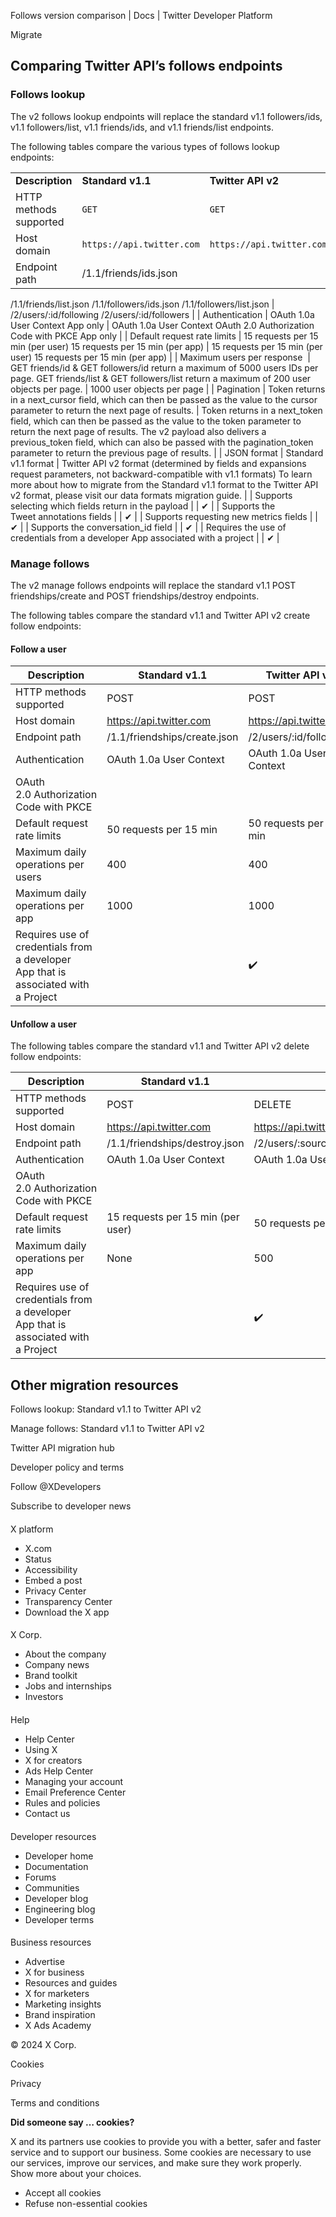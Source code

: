 
Follows version comparison | Docs | Twitter Developer Platform 

Migrate

Comparing Twitter API’s follows endpoints
-----------------------------------------

### Follows lookup

The v2 follows lookup endpoints will replace the standard v1.1 followers/ids, v1.1 followers/list, v1.1 friends/ids, and v1.1 friends/list endpoints.

The following tables compare the various types of follows lookup endpoints:

|  |  |  |
| --- | --- | --- |
| **Description** | **Standard v1.1** | **Twitter API v2** |
| HTTP methods supported | `GET` | `GET` |
| Host domain | `https://api.twitter.com` | `https://api.twitter.com` |
| Endpoint path | /1.1/friends/ids.json
/1.1/friends/list.json
/1.1/followers/ids.json
/1.1/followers/list.json | /2/users/:id/following
/2/users/:id/followers |
| Authentication | OAuth 1.0a User Context
App only | OAuth 1.0a User Context
OAuth 2.0 Authorization Code with PKCE
App only |
| Default request rate limits | 15 requests per 15 min (per user)
15 requests per 15 min (per app) | 15 requests per 15 min (per user)
15 requests per 15 min (per app) |
| Maximum users per response  | GET friends/id & GET followers/id return a maximum of 5000 users IDs per page.
GET friends/list & GET followers/list return a maximum of 200 user objects per page. | 1000 user objects per page |
| Pagination | Token returns in a next\_cursor field, which can then be passed as the value to the cursor parameter to return the next page of results. | Token returns in a next\_token field, which can then be passed as the value to the token parameter to return the next page of results.
The v2 payload also delivers a previous\_token field, which can also be passed with the pagination\_token parameter to return the previous page of results.
 |
| JSON format | Standard v1.1 format | Twitter API v2 format (determined by fields and expansions request parameters, not backward-compatible with v1.1 formats)
To learn more about how to migrate from the Standard v1.1 format to the Twitter API v2 format, please visit our data formats migration guide. |
| Supports selecting which fields return in the payload |  | ✔ |
| Supports the Tweet annotations fields |  | ✔ |
| Supports requesting new metrics fields |  | ✔ |
| Supports the conversation\_id field |  | ✔ |
| Requires the use of credentials from a developer App associated with a project |  | ✔ |

### 

### Manage follows

The v2 manage follows endpoints will replace the standard v1.1 POST friendships/create and POST friendships/destroy endpoints.

The following tables compare the standard v1.1 and Twitter API v2 create follow endpoints:

#### Follow a user

| Description | Standard v1.1 | Twitter API v2 |
| --- | --- | --- |
| HTTP methods supported | POST | POST |
| Host domain | https://api.twitter.com | https://api.twitter.com |
| Endpoint path | /1.1/friendships/create.json | /2/users/:id/following |
| Authentication | OAuth 1.0a User Context | OAuth 1.0a User Context
OAuth 2.0 Authorization Code with PKCE |
| Default request rate limits | 50 requests per 15 min | 50 requests per 15 min |
| Maximum daily operations per users | 400 | 400 |
| Maximum daily operations per app | 1000 | 1000 |
| Requires use of credentials from a developer App that is associated with a Project |  | ✔️ |

#### Unfollow a user

The following tables compare the standard v1.1 and Twitter API v2 delete follow endpoints:

| Description | Standard v1.1 | Twitter API v2 |
| --- | --- | --- |
| HTTP methods supported | POST | DELETE |
| Host domain | https://api.twitter.com | https://api.twitter.com |
| Endpoint path | /1.1/friendships/destroy.json | /2/users/:source\_user\_id/following/:target\_user\_id |
| Authentication | OAuth 1.0a User Context | OAuth 1.0a User Context
OAuth 2.0 Authorization Code with PKCE |
| Default request rate limits | 15 requests per 15 min (per user) | 50 requests per 15 min (per user) |
| Maximum daily operations per app | None | 500 |
| Requires use of credentials from a developer App that is associated with a Project |  | ✔️ |

Other migration resources
-------------------------

Follows lookup: Standard v1.1 to Twitter API v2

Manage follows: Standard v1.1 to Twitter API v2

Twitter API migration hub

Developer policy and terms

Follow @XDevelopers

Subscribe to developer news

#### 
 X platform

* X.com
* Status
* Accessibility
* Embed a post
* Privacy Center
* Transparency Center
* Download the X app

#### 
 X Corp.

* About the company
* Company news
* Brand toolkit
* Jobs and internships
* Investors

#### 
 Help

* Help Center
* Using X
* X for creators
* Ads Help Center
* Managing your account
* Email Preference Center
* Rules and policies
* Contact us

#### 
 Developer resources

* Developer home
* Documentation
* Forums
* Communities
* Developer blog
* Engineering blog
* Developer terms

#### 
 Business resources

* Advertise
* X for business
* Resources and guides
* X for marketers
* Marketing insights
* Brand inspiration
* X Ads Academy

 © 2024 X Corp.

Cookies

Privacy

Terms and conditions

**Did someone say … cookies?**  

 X and its partners use cookies to provide you with a better, safer and
 faster service and to support our business. Some cookies are necessary to use
 our services, improve our services, and make sure they work properly.
 Show more about your choices.

* Accept all cookies
* Refuse non-essential cookies